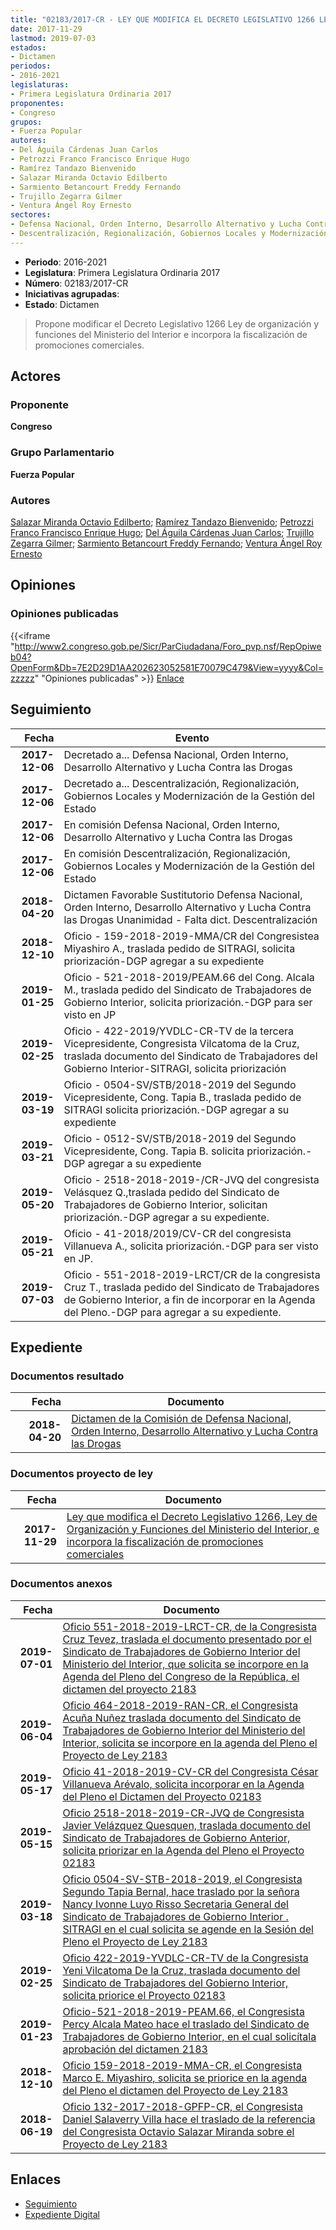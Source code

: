 ```yaml
---
title: "02183/2017-CR - LEY QUE MODIFICA EL DECRETO LEGISLATIVO 1266 LEY DE ORGANIZACIÓN Y FUNCIONES DEL MINISTERIO DEL INTERIOR E INCORPORA LA FISCALIZACIÓN DE PROMOCIONES COMERCIALES"
date: 2017-11-29
lastmod: 2019-07-03
estados:
- Dictamen
periodos:
- 2016-2021
legislaturas:
- Primera Legislatura Ordinaria 2017
proponentes:
- Congreso
grupos:
- Fuerza Popular
autores:
- Del Águila Cárdenas Juan Carlos
- Petrozzi Franco Francisco Enrique Hugo
- Ramírez Tandazo Bienvenido
- Salazar Miranda Octavio Edilberto
- Sarmiento Betancourt Freddy Fernando
- Trujillo Zegarra Gilmer
- Ventura Ángel Roy Ernesto
sectores:
- Defensa Nacional, Orden Interno, Desarrollo Alternativo y Lucha Contra las Drogas
- Descentralización, Regionalización, Gobiernos Locales y Modernización de la Gestión del Estado
---
```

- **Periodo**: 2016-2021
- **Legislatura**: Primera Legislatura Ordinaria 2017
- **Número**: 02183/2017-CR
- **Iniciativas agrupadas**: 
- **Estado**: Dictamen

> Propone modificar el Decreto Legislativo 1266 Ley de organización y funciones del Ministerio del Interior e incorpora la fiscalización de promociones comerciales.


## Actores

### Proponente

**Congreso**

### Grupo Parlamentario

**Fuerza Popular**

### Autores

[Salazar Miranda Octavio Edilberto](mailto:mailto:osalazar@congreso.gob.pe); [Ramírez Tandazo Bienvenido](mailto:mailto:bramirez@congreso.gob.pe); [Petrozzi Franco Francisco Enrique Hugo](mailto:mailto:fpetrozzi@congreso.gob.pe); [Del Águila Cárdenas Juan Carlos](mailto:mailto:jdelaguila@congreso.gob.pe); [Trujillo Zegarra Gilmer](mailto:mailto:gtrujilloz@congreso.gob.pe); [Sarmiento Betancourt Freddy Fernando](mailto:mailto:fsarmiento@congreso.gob.pe); [Ventura Ángel Roy Ernesto](mailto:mailto:rventura@congreso.gob.pe)

## Opiniones

### Opiniones publicadas

{{<iframe "http://www2.congreso.gob.pe/Sicr/ParCiudadana/Foro_pvp.nsf/RepOpiweb04?OpenForm&Db=7E2D29D1AA202623052581E70079C479&View=yyyy&Col=zzzzz" "Opiniones publicadas" >}}
[Enlace](http://www2.congreso.gob.pe/Sicr/ParCiudadana/Foro_pvp.nsf/RepOpiweb04?OpenForm&Db=7E2D29D1AA202623052581E70079C479&View=yyyy&Col=zzzzz)


## Seguimiento

| Fecha | Evento |
|------:|--------|
| **2017-12-06** | Decretado a... Defensa Nacional, Orden Interno, Desarrollo Alternativo y Lucha Contra las Drogas |
| **2017-12-06** | Decretado a... Descentralización, Regionalización, Gobiernos Locales y Modernización de la Gestión del Estado |
| **2017-12-06** | En comisión Defensa Nacional, Orden Interno, Desarrollo Alternativo y Lucha Contra las Drogas |
| **2017-12-06** | En comisión Descentralización, Regionalización, Gobiernos Locales y Modernización de la Gestión del Estado |
| **2018-04-20** | Dictamen Favorable Sustitutorio Defensa Nacional, Orden Interno, Desarrollo Alternativo y Lucha Contra las Drogas Unanimidad - Falta dict. Descentralización |
| **2018-12-10** | Oficio - 159-2018-2019-MMA/CR del Congresistea Miyashiro A., traslada pedido de SITRAGI, solicita priorización-DGP agregar a su expediente |
| **2019-01-25** | Oficio - 521-2018-2019/PEAM.66 del Cong. Alcala M., traslada pedido del Sindicato de Trabajadores de Gobierno Interior, solicita priorización.-DGP para ser visto en JP |
| **2019-02-25** | Oficio - 422-2019/YVDLC-CR-TV de la tercera Vicepresidente, Congresista Vilcatoma de la Cruz, traslada documento del Sindicato de Trabajadores del Gobierno Interior-SITRAGI, solicita priorización |
| **2019-03-19** | Oficio - 0504-SV/STB/2018-2019 del Segundo Vicepresidente, Cong. Tapia B., traslada pedido de SITRAGI solicita priorización.-DGP agregar a su expediente |
| **2019-03-21** | Oficio - 0512-SV/STB/2018-2019 del Segundo Vicepresidente, Cong. Tapia B. solicita priorización.-DGP agregar a su expediente |
| **2019-05-20** | Oficio - 2518-2018-2019-/CR-JVQ del congresista Velásquez Q.,traslada pedido del Sindicato de Trabajadores de Gobierno Interior, solicitan priorización.-DGP agregar a su expediente. |
| **2019-05-21** | Oficio - 41-2018/2019/CV-CR del congresista Villanueva A., solicita priorización.-DGP para ser visto en JP. |
| **2019-07-03** | Oficio - 551-2018-2019-LRCT/CR de la congresista Cruz T., traslada pedido del Sindicato de Trabajadores de Gobierno Interior, a fin de incorporar en la Agenda del Pleno.-DGP para agregar a su expediente. |

## Expediente

### Documentos resultado

| Fecha | Documento |
|------:|-----------|
| **2018-04-20** | [Dictamen de la Comisión de Defensa Nacional, Orden Interno, Desarrollo Alternativo y Lucha Contra las Drogas](http://www.leyes.congreso.gob.pe/Documentos/2016_2021/Dictamenes/Proyectos_de_Ley/02183DC07MAY20180420.pdf) |

### Documentos proyecto de ley

| Fecha | Documento |
|------:|-----------|
| **2017-11-29** | [Ley que modifica el Decreto Legislativo 1266, Ley de Organización y Funciones del Ministerio del Interior, e incorpora la fiscalización de promociones comerciales](http://www.leyes.congreso.gob.pe/Documentos/2016_2021/Proyectos_de_Ley_y_de_Resoluciones_Legislativas/PL0218320171129.PDF) |

### Documentos anexos

| Fecha | Documento |
|------:|-----------|
| **2019-07-01** | [Oficio 551-2018-2019-LRCT-CR, de la Congresista Cruz Tevez, traslada el documento presentado por el Sindicato de Trabajadores de Gobierno Interior del Ministerio del Interior, que solicita se incorpore en la Agenda del Pleno del Congreso de la República, el dictamen del proyecto 2183](http://www.leyes.congreso.gob.pe/Documentos/2016_2021/Oficios/Congresistas/OFICIO-551-2018-2019-LRCT-CR.pdf) |
| **2019-06-04** | [Oficio 464-2018-2019-RAN-CR, el Congresista Acuña Nuñez traslada documento del Sindicato de Trabajadores de Gobierno Interior del Ministerio del Interior, solicita se incorpore en la agenda del Pleno el Proyecto de Ley 2183](http://www.leyes.congreso.gob.pe/Documentos/2016_2021/Oficios/Congresistas/OFICIO-464-2018-2019-RAN-CR.pdf) |
| **2019-05-17** | [Oficio 41-2018-2019-CV-CR del Congresista César Villanueva Arévalo, solicita incorporar en la Agenda del Pleno el Dictamen del Proyecto 02183](http://www.leyes.congreso.gob.pe/Documentos/2016_2021/Oficios/Congresistas/OFICIO-41-2018-2019-CV-CR.pdf) |
| **2019-05-15** | [Oficio 2518-2018-2019-CR-JVQ de Congresista Javier Velázquez Quesquen, traslada documento del Sindicato de Trabajadores de Gobierno Anterior, solicita priorizar en la Agenda del Pleno el Proyecto 02183](http://www.leyes.congreso.gob.pe/Documentos/2016_2021/Oficios/Congresistas/OFICIO-2518-2018-2019-CR-JVQ.pdf) |
| **2019-03-18** | [Oficio 0504-SV-STB-2018-2019, el Congresista Segundo Tapia Bernal, hace traslado por la señora Nancy Ivonne Luyo Risso Secretaria General del Sindicato de Trabajadores de Gobierno Interior . SITRAGI en el cual solicita se agende en la Sesión del Pleno el Proyecto de Ley 2183](http://www.leyes.congreso.gob.pe/Documentos/2016_2021/Oficios/Congresistas/OFICIO-0504-SV-STB-2018-2019.pdf) |
| **2019-02-25** | [Oficio 422-2019-YVDLC-CR-TV de la Congresista Yeni Vilcatoma De la Cruz, traslada documento del Sindicato de Trabajadores del Gobierno Interior, solicita priorice el Proyecto 02183](http://www.leyes.congreso.gob.pe/Documentos/2016_2021/Oficios/Congresistas/OFICIO-422-2019-YVDLC-CR-TV.pdf) |
| **2019-01-23** | [Oficio-521-2018-2019-PEAM.66, el Congresista Percy Alcala Mateo hace el traslado del Sindicato de Trabajadores de Gobierno Interior, en el cual solicítala aprobación del dictamen 2183](http://www.leyes.congreso.gob.pe/Documentos/2016_2021/Oficios/Congresistas/OFICIO-521-2018-2019-PEAM-66.pdf) |
| **2018-12-10** | [Oficio 159-2018-2019-MMA-CR, el Congresista Marco E. Miyashiro, solicita se priorice en la agenda del Pleno el dictamen del Proyecto de Ley 2183](http://www.leyes.congreso.gob.pe/Documentos/2016_2021/Oficios/Congresistas/OFICIO-0159-2018-2019-MM-CR.pdf) |
| **2018-06-19** | [Oficio 132-2017-2018-GPFP-CR, el Congresista Daniel Salaverry Villa hace el traslado de la referencia del Congresista Octavio Salazar Miranda sobre el Proyecto de Ley 2183](http://www.leyes.congreso.gob.pe/Documentos/2016_2021/Oficios/Congresistas/OFICIO-132-2017-2018-GPFP-CR.pdf) |

## Enlaces

- [Seguimiento](http://www2.congreso.gob.pe/Sicr/TraDocEstProc/CLProLey2016.nsf/f7fff46988ca05b1052578e100829cc7/9454579b33110c13052581e7007a98e7?OpenDocument)
- [Expediente Digital](http://www2.congreso.gob.pe/Sicr/TraDocEstProc/Expvirt_2011.nsf/visbusqptramdoc1621/02183?opendocument)

